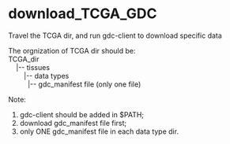 # download_TCGA_GDC

Travel the TCGA dir, and run gdc-client to download specific data

The orgnization of TCGA dir should be:\
TCGA_dir \
&nbsp;&nbsp;&nbsp;&nbsp;|-- tissues\
&nbsp;&nbsp;&nbsp;&nbsp;&nbsp;&nbsp;&nbsp;&nbsp;|-- data types\
&nbsp;&nbsp;&nbsp;&nbsp;&nbsp;&nbsp;&nbsp;&nbsp;&nbsp;&nbsp;|-- gdc_manifest file (only one file)

Note: 
1. gdc-client should be added in $PATH;
2. download gdc_manifest file first;
3. only ONE gdc_manifest file in each data type dir.
